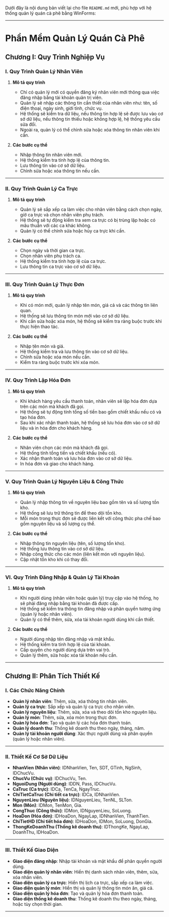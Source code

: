 Dưới đây là nội dung bản viết lại cho file `README.md` mới, phù hợp với hệ thống quản lý quán cà phê bằng WinForms:

---

# **Phần Mềm Quản Lý Quán Cà Phê**

## **Chương I: Quy Trình Nghiệp Vụ**

### **I. Quy Trình Quản Lý Nhân Viên**

1. **Mô tả quy trình**  
   - Chỉ có quản lý mới có quyền đăng ký nhân viên mới thông qua việc đăng nhập bằng tài khoản quản trị viên.  
   - Quản lý sẽ nhập các thông tin cần thiết của nhân viên như: tên, số điện thoại, ngày sinh, giới tính, chức vụ.  
   - Hệ thống sẽ kiểm tra dữ liệu, nếu thông tin hợp lệ sẽ được lưu vào cơ sở dữ liệu, nếu thông tin thiếu hoặc không hợp lệ, hệ thống yêu cầu sửa đổi.  
   - Ngoài ra, quản lý có thể chỉnh sửa hoặc xóa thông tin nhân viên khi cần.

2. **Các bước cụ thể**
   - Nhập thông tin nhân viên mới.
   - Hệ thống kiểm tra tính hợp lệ của thông tin.
   - Lưu thông tin vào cơ sở dữ liệu.
   - Chỉnh sửa hoặc xóa thông tin nếu cần.

---

### **II. Quy Trình Quản Lý Ca Trực**

1. **Mô tả quy trình**  
   - Quản lý sẽ sắp xếp ca làm việc cho nhân viên bằng cách chọn ngày, giờ ca trực và chọn nhân viên phụ trách.  
   - Hệ thống sẽ tự động kiểm tra xem ca trực có bị trùng lặp hoặc có mâu thuẫn với các ca khác không.  
   - Quản lý có thể chỉnh sửa hoặc hủy ca trực khi cần.

2. **Các bước cụ thể**  
   - Chọn ngày và thời gian ca trực.
   - Chọn nhân viên phụ trách ca.
   - Hệ thống kiểm tra tính hợp lệ của ca trực.
   - Lưu thông tin ca trực vào cơ sở dữ liệu.

---

### **III. Quy Trình Quản Lý Thực Đơn**

1. **Mô tả quy trình**  
   - Khi có món mới, quản lý nhập tên món, giá cả và các thông tin liên quan.  
   - Hệ thống sẽ lưu thông tin món mới vào cơ sở dữ liệu.  
   - Khi cần sửa hoặc xóa món, hệ thống sẽ kiểm tra ràng buộc trước khi thực hiện thao tác.

2. **Các bước cụ thể**  
   - Nhập tên món và giá.
   - Hệ thống kiểm tra và lưu thông tin vào cơ sở dữ liệu.
   - Chỉnh sửa hoặc xóa món nếu cần.
   - Kiểm tra ràng buộc trước khi xóa món.

---

### **IV. Quy Trình Lập Hóa Đơn**

1. **Mô tả quy trình**  
   - Khi khách hàng yêu cầu thanh toán, nhân viên sẽ lập hóa đơn dựa trên các món mà khách đã gọi.  
   - Hệ thống sẽ tự động tính tổng số tiền bao gồm chiết khấu nếu có và tạo hóa đơn.  
   - Sau khi xác nhận thanh toán, hệ thống sẽ lưu hóa đơn vào cơ sở dữ liệu và in hóa đơn cho khách hàng.

2. **Các bước cụ thể**  
   - Nhân viên chọn các món mà khách đã gọi.
   - Hệ thống tính tổng tiền và chiết khấu (nếu có).
   - Xác nhận thanh toán và lưu hóa đơn vào cơ sở dữ liệu.
   - In hóa đơn và giao cho khách hàng.

---

### **V. Quy Trình Quản Lý Nguyên Liệu & Công Thức**

1. **Mô tả quy trình**  
   - Quản lý nhập thông tin về nguyên liệu bao gồm tên và số lượng tồn kho.  
   - Hệ thống sẽ lưu trữ thông tin để theo dõi tồn kho.  
   - Mỗi món trong thực đơn sẽ được liên kết với công thức pha chế bao gồm nguyên liệu và số lượng cụ thể.

2. **Các bước cụ thể**  
   - Nhập thông tin nguyên liệu (tên, số lượng tồn kho).
   - Hệ thống lưu thông tin vào cơ sở dữ liệu.
   - Nhập công thức cho các món (liên kết món với nguyên liệu).
   - Cập nhật tồn kho khi có thay đổi.

---

### **VI. Quy Trình Đăng Nhập & Quản Lý Tài Khoản**

1. **Mô tả quy trình**  
   - Khi người dùng (nhân viên hoặc quản lý) truy cập vào hệ thống, họ sẽ phải đăng nhập bằng tài khoản đã được cấp.  
   - Hệ thống sẽ kiểm tra thông tin đăng nhập và phân quyền tương ứng (quản lý hoặc nhân viên).  
   - Quản lý có thể thêm, sửa, xóa tài khoản người dùng khi cần thiết.

2. **Các bước cụ thể**  
   - Người dùng nhập tên đăng nhập và mật khẩu.
   - Hệ thống kiểm tra tính hợp lệ của tài khoản.
   - Cấp quyền cho người dùng dựa trên vai trò.
   - Quản lý thêm, sửa hoặc xóa tài khoản nếu cần.

---

## **Chương II: Phân Tích Thiết Kế**

### **I. Các Chức Năng Chính**

- **Quản lý nhân viên**: Thêm, sửa, xóa thông tin nhân viên.
- **Quản lý ca trực**: Sắp xếp và quản lý ca trực cho nhân viên.
- **Quản lý nguyên liệu**: Thêm, sửa, xóa và theo dõi tồn kho nguyên liệu.
- **Quản lý món**: Thêm, sửa, xóa món trong thực đơn.
- **Quản lý hóa đơn**: Tạo và quản lý các hóa đơn thanh toán.
- **Quản lý doanh thu**: Thống kê doanh thu theo ngày, tháng, năm.
- **Quản lý tài khoản người dùng**: Xác thực người dùng và phân quyền (quản lý hoặc nhân viên).

---

### **II. Thiết Kế Cơ Sở Dữ Liệu**

- **NhanVien (Nhân viên)**: IDNhanVien, Ten, SDT, GTinh, NgSinh, IDChucVu.  
- **ChucVu (Chức vụ)**: IDChucVu, Ten.  
- **NguoiDung (Người dùng)**: IDDN, Pass, IDChucVu.  
- **CaTruc (Ca trực)**: IDCa, TenCa, NgayTruc.  
- **ChiTietCaTruc (Chi tiết ca trực)**: IDCa, IDNhanVien.  
- **NguyenLieu (Nguyên liệu)**: IDNguyenLieu, TenNL, SLTon.  
- **Mon (Món)**: IDMon, TenMon, Gia.  
- **CongThuc (Công thức)**: IDMon, IDNguyenLieu, SoLuong.  
- **HoaDon (Hóa đơn)**: IDHoaDon, NgayLap, IDNhanVien, ThanhTien.  
- **ChiTietHD (Chi tiết hóa đơn)**: IDHoaDon, IDMon, SoLuong, DonGia.  
- **ThongKeDoanhThu (Thống kê doanh thu)**: IDThongKe, NgayLap, DoanhThu, IDHoaDon.

---

### **III. Thiết Kế Giao Diện**

- **Giao diện đăng nhập**: Nhập tài khoản và mật khẩu để phân quyền người dùng.
- **Giao diện quản lý nhân viên**: Hiển thị danh sách nhân viên, thêm, sửa, xóa nhân viên.
- **Giao diện quản lý ca trực**: Hiển thị lịch ca trực, sắp xếp ca làm việc.
- **Giao diện quản lý món**: Hiển thị và quản lý thông tin món ăn, giá cả.
- **Giao diện quản lý hóa đơn**: Tạo và quản lý hóa đơn thanh toán.
- **Giao diện thống kê doanh thu**: Thống kê doanh thu theo ngày, tháng, hoặc tùy chọn thời gian.

---

